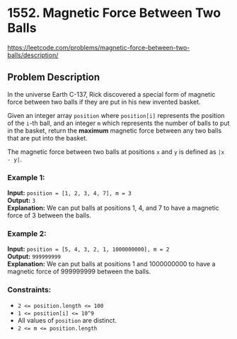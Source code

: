 # 1552. Magnetic Force Between Two Balls

https://leetcode.com/problems/magnetic-force-between-two-balls/description/

## Problem Description

In the universe Earth C-137, Rick discovered a special form of magnetic force between two balls if they are put in his new invented basket.

Given an integer array `position` where `position[i]` represents the position of the `i`-th ball, and an integer `m` which represents the number of balls to put in the basket, return the **maximum** magnetic force between any two balls that are put into the basket.

The magnetic force between two balls at positions `x` and `y` is defined as `|x - y|`.

### Example 1:
**Input:** `position = [1, 2, 3, 4, 7], m = 3`  
**Output:** `3`  
**Explanation:** We can put balls at positions 1, 4, and 7 to have a magnetic force of 3 between the balls.

### Example 2:
**Input:** `position = [5, 4, 3, 2, 1, 1000000000], m = 2`  
**Output:** `999999999`  
**Explanation:** We can put balls at positions 1 and 1000000000 to have a magnetic force of 999999999 between the balls.

### Constraints:
- `2 <= position.length <= 100`
- `1 <= position[i] <= 10^9`
- All values of `position` are distinct.
- `2 <= m <= position.length`
